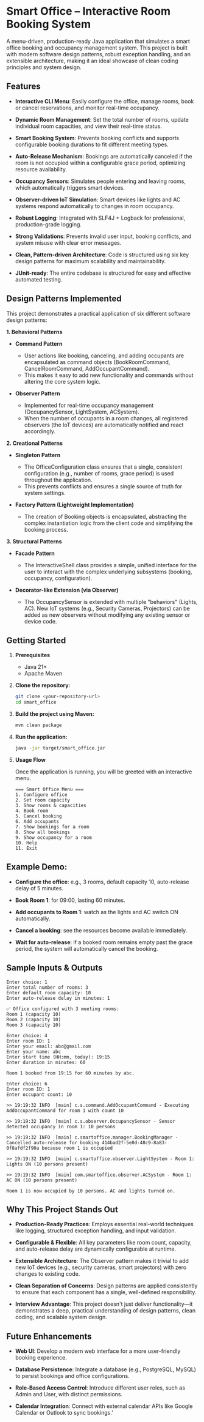 # Smart Office – Interactive Room Booking System

A menu-driven, production-ready Java application that simulates a smart office booking and occupancy management system. This project is built with modern software design patterns, robust exception handling, and an extensible architecture, making it an ideal showcase of clean coding principles and system design.

## Features

- **Interactive CLI Menu**: Easily configure the office, manage rooms, book or cancel reservations, and monitor real-time occupancy.

- **Dynamic Room Management**: Set the total number of rooms, update individual room capacities, and view their real-time status.

- **Smart Booking System**: Prevents booking conflicts and supports configurable booking durations to fit different meeting types.

- **Auto-Release Mechanism**: Bookings are automatically canceled if the room is not occupied within a configurable grace period, optimizing resource availability.

- **Occupancy Sensors**: Simulates people entering and leaving rooms, which automatically triggers smart devices.

- **Observer-driven IoT Simulation**: Smart devices like lights and AC systems respond automatically to changes in room occupancy.

- **Robust Logging**: Integrated with SLF4J + Logback for professional, production-grade logging.

- **Strong Validations**: Prevents invalid user input, booking conflicts, and system misuse with clear error messages.

- **Clean, Pattern-driven Architecture**: Code is structured using six key design patterns for maximum scalability and maintainability.

- **JUnit-ready**: The entire codebase is structured for easy and effective automated testing.

## Design Patterns Implemented

This project demonstrates a practical application of six different software design patterns:

**1. Behavioral Patterns**

- **Command Pattern**
    - User actions like booking, canceling, and adding occupants are encapsulated as command objects (BookRoomCommand, CancelRoomCommand, AddOccupantCommand).
    - This makes it easy to add new functionality and commands without altering the core system logic.

- **Observer Pattern**
    - Implemented for real-time occupancy management (OccupancySensor, LightSystem, ACSystem).
    - When the number of occupants in a room changes, all registered observers (the IoT devices) are automatically notified and react accordingly.

**2. Creational Patterns**

- **Singleton Pattern**
    - The OfficeConfiguration class ensures that a single, consistent configuration (e.g., number of rooms, grace period) is used throughout the application.
    - This prevents conflicts and ensures a single source of truth for system settings.

- **Factory Pattern (Lightweight Implementation)**
    - The creation of Booking objects is encapsulated, abstracting the complex instantiation logic from the client code and simplifying the booking process.

**3. Structural Patterns**

- **Facade Pattern**
    - The InteractiveShell class provides a simple, unified interface for the user to interact with the complex underlying subsystems (booking, occupancy, configuration).

- **Decorator-like Extension (via Observer)**
    - The OccupancySensor is extended with multiple "behaviors" (Lights, AC). New IoT systems (e.g., Security Cameras, Projectors) can be added as new observers without modifying any existing sensor or device code.

## Getting Started

1. **Prerequisites**
    - Java 21+
    - Apache Maven

2. **Clone the repository:**
    ```bash
    git clone <your-repository-url>
    cd smart_office
    ```
3. **Build the project using Maven:**
    ```bash
    mvn clean package
    ```

4. **Run the application:**
    ```bash
    java -jar target/smart_office.jar
    ```

5. **Usage Flow**
    
    Once the application is running, you will be greeted with an interactive menu.

    ``` 
    === Smart Office Menu ===
    1. Configure office
    2. Set room capacity
    3. Show rooms & capacities
    4. Book room
    5. Cancel booking
    6. Add occupants
    7. Show bookings for a room
    8. Show all bookings
    9. Show occupancy for a room
    10. Help
    11. Exit
    ```

## Example Demo:
- **Configure the office**: e.g., 3 rooms, default capacity 10, auto-release delay of 5 minutes.

- **Book Room 1**: for 09:00, lasting 60 minutes.

- **Add occupants to Room 1**: watch as the lights and AC switch ON automatically.

- **Cancel a booking**: see the resources become available immediately.

- **Wait for auto-release**: if a booked room remains empty past the grace period, the system will automatically cancel the booking.

## Sample Inputs & Outputs

```
Enter choice: 1
Enter total number of rooms: 3
Enter default room capacity: 10
Enter auto-release delay in minutes: 1

✅ Office configured with 3 meeting rooms:
Room 1 (capacity 10)
Room 2 (capacity 10)
Room 3 (capacity 10)
```
```
Enter choice: 4
Enter room ID: 1
Enter your email: abc@gmail.com
Enter your name: abc
Enter start time (HH:mm, today): 19:15
Enter duration in minutes: 60

Room 1 booked from 19:15 for 60 minutes by abc.
```
```
Enter choice: 6
Enter room ID: 1
Enter occupant count: 10

>> 19:19:32 INFO  [main] c.s.command.AddOccupantCommand - Executing AddOccupantCommand for room 1 with count 10

>> 19:19:32 INFO  [main] c.s.observer.OccupancySensor - Sensor detected occupancy in room 1: 10 persons

>> 19:19:32 INFO  [main] c.smartoffice.manager.BookingManager - Cancelled auto-release for booking 414bad2f-5e0d-48c9-8a83-0f8afdf2f90a because room 1 is occupied

>> 19:19:32 INFO  [main] c.smartoffice.observer.LightSystem - Room 1: Lights ON (10 persons present)

>> 19:19:32 INFO  [main] com.smartoffice.observer.ACSystem - Room 1: AC ON (10 persons present)

Room 1 is now occupied by 10 persons. AC and lights turned on.
```
## Why This Project Stands Out
- **Production-Ready Practices**: Employs essential real-world techniques like logging, structured exception handling, and input validation.

- **Configurable & Flexible**: All key parameters like room count, capacity, and auto-release delay are dynamically configurable at runtime.

- **Extensible Architecture**: The Observer pattern makes it trivial to add new IoT devices (e.g., security cameras, smart projectors) with zero changes to existing code.

- **Clean Separation of Concerns**: Design patterns are applied consistently to ensure that each component has a single, well-defined responsibility.

- **Interview Advantage**: This project doesn't just deliver functionality—it demonstrates a deep, practical understanding of design patterns, clean coding, and scalable system design.

## Future Enhancements
- **Web UI**: Develop a modern web interface for a more user-friendly booking experience.

- **Database Persistence**: Integrate a database (e.g., PostgreSQL, MySQL) to persist bookings and office configurations.

- **Role-Based Access Control**: Introduce different user roles, such as Admin and User, with distinct permissions.

- **Calendar Integration**: Connect with external calendar APIs like Google Calendar or Outlook to sync bookings.'

